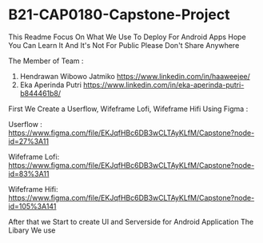 # B21-CAP0180-Capstone-Project

This Readme Focus On What We Use To Deploy For Android Apps Hope You Can Learn It And It's Not For Public Please Don't Share Anywhere

The Member of Team :
1. Hendrawan Wibowo Jatmiko https://www.linkedin.com/in/haaweejee/ 
2. Eka Aperinda Putri https://www.linkedin.com/in/eka-aperinda-putri-b844461b8/

First We Create a Userflow, Wifeframe Lofi, Wifeframe Hifi Using Figma :

Userflow :
https://www.figma.com/file/EKJqfHBc6DB3wCLTAyKLfM/Capstone?node-id=27%3A11

Wifeframe Lofi:
https://www.figma.com/file/EKJqfHBc6DB3wCLTAyKLfM/Capstone?node-id=83%3A11

Wifeframe Hifi:
https://www.figma.com/file/EKJqfHBc6DB3wCLTAyKLfM/Capstone?node-id=105%3A141

After that we Start to create UI and Serverside for Android Application The Libary We use 

